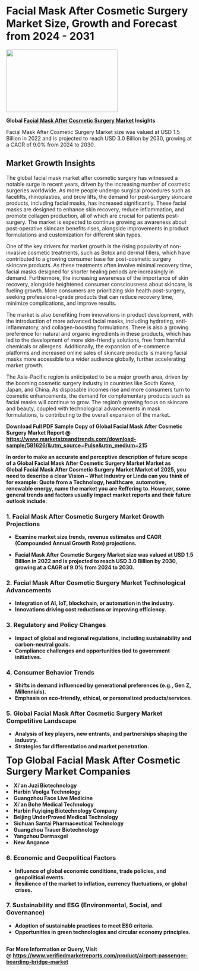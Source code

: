<H1>Facial Mask After Cosmetic Surgery Market Size, Growth and Forecast from 2024 - 2031</H1><img class="aligncenter size-medium wp-image-584254" src="https://thirdeyenews.in/wp-content/uploads/2024/09/Global-Market-Research-300x168.jpeg" alt="" width="300" height="168" /><p><strong>Global&nbsp;<a href="https://www.marketsizeandtrends.com/download-sample/581626/&amp;utm_source=Pulse&amp;utm_medium=215">Facial Mask After Cosmetic Surgery Market</a> Insights</strong></p><p>Facial Mask After Cosmetic Surgery Market size was valued at USD 1.5 Billion in 2022 and is projected to reach USD 3.0 Billion by 2030, growing at a CAGR of 9.0% from 2024 to 2030.</p><p><h2>Market Growth Insights</h2> <p>The global facial mask market after cosmetic surgery has witnessed a notable surge in recent years, driven by the increasing number of cosmetic surgeries worldwide. As more people undergo surgical procedures such as facelifts, rhinoplasties, and brow lifts, the demand for post-surgery skincare products, including facial masks, has increased significantly. These facial masks are designed to enhance skin recovery, reduce inflammation, and promote collagen production, all of which are crucial for patients post-surgery. The market is expected to continue growing as awareness about post-operative skincare benefits rises, alongside improvements in product formulations and customization for different skin types.</p> <p><strong></strong></p> <p>One of the key drivers for market growth is the rising popularity of non-invasive cosmetic treatments, such as Botox and dermal fillers, which have contributed to a growing consumer base for post-cosmetic surgery skincare products. As these treatments often involve minimal recovery time, facial masks designed for shorter healing periods are increasingly in demand. Furthermore, the increasing awareness of the importance of skin recovery, alongside heightened consumer consciousness about skincare, is fueling growth. More consumers are prioritizing skin health post-surgery, seeking professional-grade products that can reduce recovery time, minimize complications, and improve results.</p> <p>The market is also benefiting from innovations in product development, with the introduction of more advanced facial masks, including hydrating, anti-inflammatory, and collagen-boosting formulations. There is also a growing preference for natural and organic ingredients in these products, which has led to the development of more skin-friendly solutions, free from harmful chemicals or allergens. Additionally, the expansion of e-commerce platforms and increased online sales of skincare products is making facial masks more accessible to a wider audience globally, further accelerating market growth.</p> <p>The Asia-Pacific region is anticipated to be a major growth area, driven by the booming cosmetic surgery industry in countries like South Korea, Japan, and China. As disposable incomes rise and more consumers turn to cosmetic enhancements, the demand for complementary products such as facial masks will continue to grow. The region’s growing focus on skincare and beauty, coupled with technological advancements in mask formulations, is contributing to the overall expansion of the market.</p> <p><strong></p><p><span class=""><strong>Download Full PDF Sample Copy of Global Facial Mask After Cosmetic Surgery Market Report</strong> @ <a href="https://www.marketsizeandtrends.com/download-sample/581626/&amp;utm_source=Pulse&amp;utm_medium=215" target="_blank">https://www.marketsizeandtrends.com/download-sample/581626/&amp;utm_source=Pulse&amp;utm_medium=215</a></span></p><p>In order to make an accurate and perceptive description of future scope of a Global&nbsp;Facial Mask After Cosmetic Surgery Market Market as Global&nbsp;Facial Mask After Cosmetic Surgery Market Market of 2025, you need to describe a clear Vision &ndash; What Industry or Linda can you think of for example: Quote from a Technology, healthcare, automotive, renewable energy, name the market you are Reffering to. However, some general trends and factors usually impact market reports and their future outlook include:</p><h3>1.&nbsp;<strong>Facial Mask After Cosmetic Surgery Market Growth Projections</strong></h3><ul><li>Examine market size trends, revenue estimates and CAGR (Compounded Annual Growth Rate) projections.</li><li><p>Facial Mask After Cosmetic Surgery Market size was valued at USD 1.5 Billion in 2022 and is projected to reach USD 3.0 Billion by 2030, growing at a CAGR of 9.0% from 2024 to 2030.</p></li></ul><h3>2.&nbsp;<strong>Facial Mask After Cosmetic Surgery Market Technological Advancements</strong></h3><ul><li>Integration of AI, IoT, blockchain, or automation in the industry.</li><li>Innovations driving cost reductions or improving efficiency.</li></ul><h3>3.&nbsp;<strong>Regulatory and Policy Changes</strong></h3><ul><li>Impact of global and regional regulations, including sustainability and carbon-neutral goals.</li><li>Compliance challenges and opportunities tied to government initiatives.</li></ul><h3>4.&nbsp;<strong>Consumer Behavior Trends</strong></h3><ul><li>Shifts in demand influenced by generational preferences (e.g., Gen Z, Millennials).</li><li>Emphasis on eco-friendly, ethical, or personalized products/services.</li></ul><h3>5.&nbsp;<strong>Global Facial Mask After Cosmetic Surgery Market Competitive Landscape</strong></h3><ul><li>Analysis of key players, new entrants, and partnerships shaping the industry.</li><li>Strategies for differentiation and market penetration.</li></ul><p data-pm-slice="1 1 []"><span style="color: inherit; font-family: inherit; font-size: 25px;">Top Global Facial Mask After Cosmetic Surgery Market Companies</span></p><div class="" data-test-id=""><p><li>Xi'an Juzi Biotechnology</li><li> Harbin Voolga Technology</li><li> Guangzhou Face Live Medicine</li><li> Xi'an Bohe Medical Technology</li><li> Harbin Fuyiqing Biotechnology Company</li><li> Beijing UnderProved Medical Technology</li><li> Sichuan Santai Pharmaceutical Technology</li><li> Guangzhou Trauer Biotechnology</li><li> Yangzhou Dermaxgel</li><li> New Angance</li></p></div><h3>6.&nbsp;<strong>Economic and Geopolitical Factors</strong></h3><ul><li>Influence of global economic conditions, trade policies, and geopolitical events.</li><li>Resilience of the market to inflation, currency fluctuations, or global crises.</li></ul><h3>7.&nbsp;<strong>Sustainability and ESG (Environmental, Social, and Governance)</strong></h3><ul><li>Adoption of sustainable practices to meet ESG criteria.</li><li>Opportunities in green technologies and circular economy principles.</li></ul><h2><strong style="font-size: 14px;">For More Information or Query, Visit @&nbsp;</strong><a style="background-color: #ffffff; font-size: 14px;" href="https://www.marketsizeandtrends.com/report/facial-mask-after-cosmetic-surgery-market/" target="_blank">https://www.verifiedmarketreports.com/product/airport-passenger-boarding-bridge-market</a></h2>
